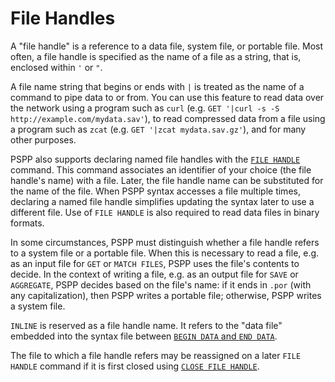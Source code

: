 # File Handles

A "file handle" is a reference to a data file, system file, or portable
file.  Most often, a file handle is specified as the name of a file as a
string, that is, enclosed within `'` or `"`.

   A file name string that begins or ends with `|` is treated as the
name of a command to pipe data to or from.  You can use this feature to
read data over the network using a program such as `curl` (e.g. `GET
'|curl -s -S http://example.com/mydata.sav'`), to read compressed data
from a file using a program such as `zcat` (e.g. `GET '|zcat
mydata.sav.gz'`), and for many other purposes.

   PSPP also supports declaring named file handles with the [`FILE
HANDLE`](../../commands/file-handle.md) command.  This command
associates an identifier of your choice (the file handle's name) with
a file.  Later, the file handle name can be substituted for the name
of the file.  When PSPP syntax accesses a file multiple times,
declaring a named file handle simplifies updating the syntax later to
use a different file.  Use of `FILE HANDLE` is also required to read
data files in binary formats.

   In some circumstances, PSPP must distinguish whether a file handle
refers to a system file or a portable file.  When this is necessary to
read a file, e.g. as an input file for `GET` or `MATCH FILES`, PSPP uses
the file's contents to decide.  In the context of writing a file, e.g.
as an output file for `SAVE` or `AGGREGATE`, PSPP decides based on the
file's name: if it ends in `.por` (with any capitalization), then PSPP
writes a portable file; otherwise, PSPP writes a system file.

   `INLINE` is reserved as a file handle name.  It refers to the "data
file" embedded into the syntax file between [`BEGIN DATA` and `END
DATA`](../../commands/begin-data.md).

   The file to which a file handle refers may be reassigned on a later
`FILE HANDLE` command if it is first closed using [`CLOSE FILE
HANDLE`](../../commands/close-file-handle.md).


